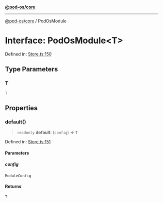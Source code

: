 [**@pod-os/core**](../README.md)

***

[@pod-os/core](../globals.md) / PodOsModule

# Interface: PodOsModule\<T\>

Defined in: [Store.ts:150](https://github.com/pod-os/PodOS/blob/90fd10a51a0e6c116e360caca550a03a7f7126ea/core/src/Store.ts#L150)

## Type Parameters

### T

`T`

## Properties

### default()

> `readonly` **default**: (`config`) => `T`

Defined in: [Store.ts:151](https://github.com/pod-os/PodOS/blob/90fd10a51a0e6c116e360caca550a03a7f7126ea/core/src/Store.ts#L151)

#### Parameters

##### config

`ModuleConfig`

#### Returns

`T`
